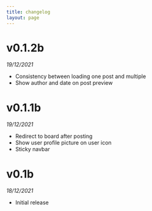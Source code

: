 ```yaml
---
title: changelog
layout: page
---
```


# v0.1.2b
*19/12/2021*
- Consistency between loading one post and multiple
- Show author and date on post preview

# v0.1.1b
*19/12/2021*
- Redirect to board after posting
- Show user profile picture on user icon
- Sticky navbar

# v0.1b
*18/12/2021*
- Initial release